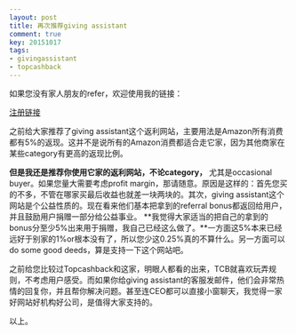 ```yaml
---
layout: post
title: 再次推荐giving assistant
comment: true
key: 20151017
tags:
- givingassistant
- topcashback
---
```


如果您没有家人朋友的refer，欢迎使用我的链接：


[注册链接](https://givingassistant.org/?rid=x61u06j0ez)

之前给大家推荐了giving assistant这个返利网站，主要用法是Amazon所有消费都有5%的返现。这并不是说所有的Amazon消费都适合走它家，因为其他商家在某些category有更高的返现比例。


**但是我还是推荐你使用它家的返利网站，不论category，**
尤其是occasional buyer。如果您量大需要考虑profit margin，那请随意。原因是这样的：首先您买的不多，不管在哪家买最后收益也就差一块两块的。其次，giving assistant这个网站是个公益性质的。现在看来他们基本把拿到的referral bonus都返回给用户，并且鼓励用户捐赠一部分给公益事业。
**我觉得大家适当的把自己的拿到的bonus分至少5%出来用于捐赠，我自己已经这么做了。**一方面这5%本来已经远好于别家的1%or根本没有了，所以您少这0.25%真的不算什么。另一方面可以do some good deeds，算是支持一下这个网站吧。

之前给您比较过Topcashback和这家，明眼人都看的出来，TCB就喜欢玩弄规则，不考虑用户感受。而如果你给giving assistant的客服发邮件，他们会非常热情的回复你，并且帮你解决问题。甚至连CEO都可以直接小窗聊天，我觉得一家好网站好机构好公司，是值得大家支持的。

以上。